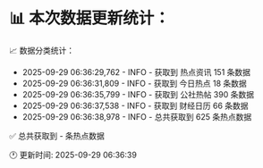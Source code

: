 📊 本次数据更新统计：
==========================

📈 数据分类统计：
- 2025-09-29 06:36:29,762 - INFO - 获取到 热点资讯 151 条数据
- 2025-09-29 06:36:31,809 - INFO - 获取到 今日热点 18 条数据
- 2025-09-29 06:36:35,799 - INFO - 获取到 公社热帖 390 条数据
- 2025-09-29 06:36:37,538 - INFO - 获取到 财经日历 66 条数据
- 2025-09-29 06:36:38,978 - INFO - 总共获取到 625 条热点数据

✅ 总共获取到 - 条热点数据

🕐 更新时间: 2025-09-29 06:36:39
